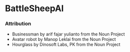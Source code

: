 # BattleSheepAI

### Attribution
- Businessman by arif fajar yulianto from the Noun Project
- Avatar robot by Manop Leklai from the Noun Project
- Hourglass by Dinosoft Labs, PK from the Noun Project